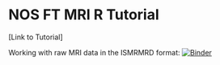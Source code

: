 # NOS FT MRI R Tutorial

[Link to Tutorial]

Working with raw MRI data in the ISMRMRD format:
[![Binder](https://mybinder.org/badge_logo.svg)](https://mybinder.org/v2/gh/marlenekallass/NOS-FT-in-MRI-R-Tutorial/main?urlpath=%2Fdoc%2Ftree%2Fcode%2Fpython%2Frecon_data.ipynb)
